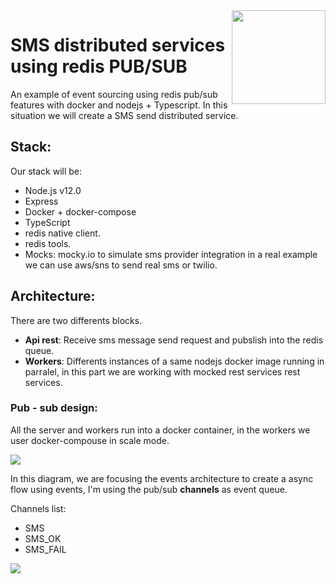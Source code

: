 <img src="https://github.com/damiancipolat/Redis_PUBSUB_node/blob/master/doc/logo.png?raw=true" width="150px" align="right" />

# SMS distributed services using redis PUB/SUB
An example of event sourcing using redis pub/sub features with docker and nodejs + Typescript. In this situation we will create a SMS send distributed service.

## Stack:
Our stack will be:
- Node.js v12.0
- Express
- Docker + docker-compose
- TypeScript
- redis native client.
- redis tools.
- Mocks: mocky.io to simulate sms provider integration in a real example we can use aws/sns to send real sms or twilio.

## Architecture:
There are two differents blocks.
- **Api rest**: Receive sms message send request and pubslish into the redis queue.
- **Workers**: Differents instances of a same nodejs docker image running in parralel, in this part we are working with mocked rest services rest services.

### Pub - sub design:
All the server and workers run into a docker container, in the workers we user docker-compouse in scale mode.

<img src="https://github.com/damiancipolat/Redis_PUBSUB_node/blob/master/doc/pub-sub-redis.png?raw=true" align="center" />


In this diagram, we are focusing the events architecture to create a async flow using events, I'm using the pub/sub **channels** as event queue.

Channels list:
- SMS
- SMS_OK
- SMS_FAIL

<img src="https://github.com/damiancipolat/Redis_PUBSUB_node/blob/master/doc/pub-sub-redis-events.png?raw=true" align="center" />

